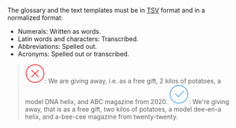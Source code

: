 The glossary and the text templates must be in [TSV](https://en.wikipedia.org/wiki/Tab-separated_values) format and in a normalized format:

* Numerals: Written as words.
* Latin words and characters: Transcribed.
* Abbreviations: Spelled out.
* Acronyms: Spelled out or transcribed.

> ![No](../../_assets/common/no.svg): We are giving away, i.e. as a free gift, 2 kilos of potatoes, a model DNA helix, and ABC magazine from 2020.
> ![Yes](../../_assets/common/yes.svg): We're giving away, that is as a free gift, two kilos of potatoes, a model dee-en-a helix, and a-bee-cee magazine from twenty-twenty.
